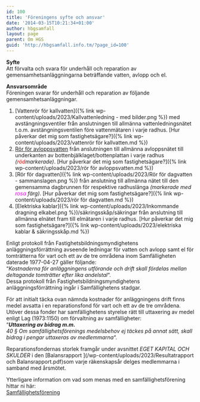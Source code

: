 ```yaml
---
id: 100
title: 'Föreningens syfte och ansvar'
date: '2014-03-15T10:21:34+01:00'
author: hbgsamfall
layout: page
parent: Om HGS
guid: 'http://hbgsamfall.info.tm/?page_id=100'
---
```


**Syfte**  
Att förvalta och svara för underhåll och reparation av  
gemensamhetsanläggningarna beträffande vatten, avlopp och el.

**Ansvarsområde**  
Föreningen svarar för underhåll och reparation av följande gemensamhetsanläggningar.

1. [Vattenrör för kallvatten]({% link wp-content/uploads/2023/Kallvattenledning - med bilder.png %}) med avstängningsventiler från anslutningen till allmänna vattenledningsnätet t.o.m. avstängningsventilen före vattenmätaren i varje radhus. [Hur påverkar det mig som fastighetsägare?]({% link wp-content/uploads/2023/vattenrör för kallvatten.md %})  
2. [Rör för avloppsvatten](/wp-content/uploads/2017/12/Gemensametsanläggning-Avlopp.pdf) från anslutningen till allmänna avloppsnätet till underkanten av bottenbjälklaget/bottenplattan i varje radhus *(<span style="color: #ff0000;">röd</span>markerade)*. [Hur påverkar det mig som fastighetsägare?]({% link wp-content/uploads/2023/rör för avloppsvatten.md %})  
3. [Rör för dagvatten]({% link wp-content/uploads/2023/Rör för dagvatten - sammanslagen.png %}) från anslutning till allmänna nätet till den gemensamma dagbrunnen för respektive radhuslänga *(markerade med <span style="color: #ff00ff;">rosa</span> färg)*. [Hur påverkar det mig som fastighetsägare?]({% link wp-content/uploads/2023/rör för dagvatten.md %})  
4. [Elektriska kablar]({% link wp-content/uploads/2023/Inkommande dragning elkabel.png %})/säkringsskåp/säkringar från anslutning till allmänna elnätet fram till elmätaren i varje radhus. [Hur påverkar det mig som fastighetsägare?]({% link wp-content/uploads/2023/elektriska kablar & säkringsskåp.md %})  
  
Enligt protokoll från Fastighetsbildningsmyndighetens anläggningsförrättning avseende ledningar för vatten och avlopp samt el för tomträtterna för vart och ett av de tre områdena inom Samfälligheten daterade 1977-04-27 gäller följande:  
“*Kostnaderna för anläggningens utförande och drift skall fördelas mellan deltagande tomträtter efter lika andelstal*“.  
Dessa protokoll från Fastighetsbildningsmyndighetens anläggningsförrättning ingår i Samfällighetens stadgar.

För att initialt täcka ovan nämnda kostnader för anläggningens drift finns medel avsatta i en reparationsfond för vart och ett av de tre områdena. Utöver dessa fonder har samfällighetens styrelse rätt till uttaxering av medel enligt Lag (1973:1150) om förvaltning av samfälligheter:  
“***Uttaxering av bidrag m.m.***  
*40 § Om samfällighetsförenings medelsbehov ej täckes på annat sätt, skall bidrag i pengar uttaxeras av medlemmarna*“.

Reparationsfondernas storlek framgår under avsnittet *EGET KAPITAL OCH SKULDER* i den [Balansrapport ](/wp-content/uploads/2023/Resultatrapport och Balansrapport.pdf)som varje räkenskapsår delges medlemmarna i samband med årsmötet.

Ytterligare information om vad som menas med en samfällighetsförening hittar ni här:  
[Samfällighetsförening](http://fjallbostrand.se/Samfallighetsforening%202011.pdf)
